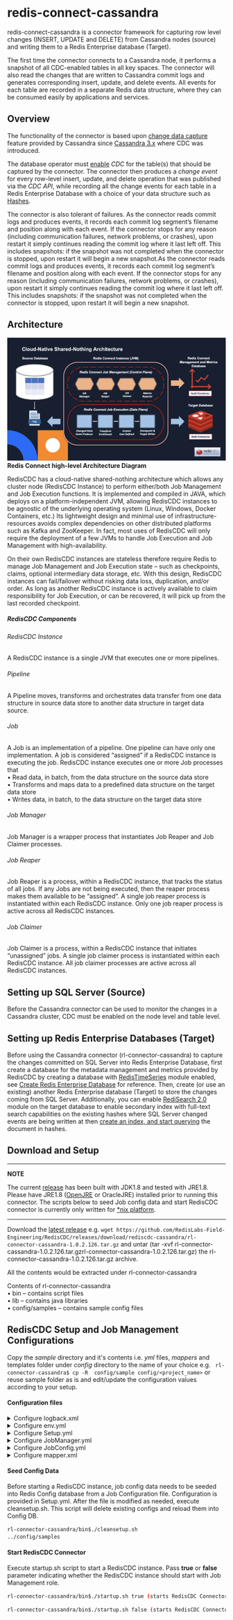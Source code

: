 <h1>redis-connect-cassandra</h1>

redis-connect-cassandra is a connector framework for capturing row level changes (INSERT, UPDATE and DELETE) from Cassandra nodes (source) and writing them to a Redis Enterprise database (Target).
<p>
The first time the connector connects to a Cassandra node, it performs a snapshot of all CDC-enabled tables in all key spaces. The connector will also read the changes that are written to Cassandra commit logs and generates corresponding insert, update, and delete events. All events for each table are recorded in a separate Redis data structure, where they can be consumed easily by applications and services.

## Overview

The functionality of the connector is based upon [change data capture](https://cassandra.apache.org/doc/latest/operating/cdc.html#enabling-or-disabling-cdc-on-a-table) feature provided by Cassandra since [Cassandra 3.x](https://cassandra.apache.org/doc/3.11.3/operating/cdc.html) where CDC was introduced.

The database operator must [enable](https://cassandra.apache.org/doc/latest/operating/cdc.html#enabling-or-disabling-cdc-on-a-table) _CDC_ for the table(s) that should be captured by the connector.
The connector then produces a _change event_ for every row-level insert, update, and delete operation that was published via the _CDC API_, while recording all the change events for each table in a Redis Enterprise Database with a choice of your data structure such as [Hashes](https://redis.io/topics/data-types#hashes).

The connector is also tolerant of failures.
As the connector reads commit logs and produces events, it records each commit log segment’s filename and position along with each event. If the connector stops for any reason (including communication failures, network problems, or crashes), upon restart it simply continues reading the commit log where it last left off. This includes snapshots: if the snapshot was not completed when the connector is stopped, upon restart it will begin a new snapshot.As the connector reads commit logs and produces events, it records each commit log segment’s filename and position along with each event. If the connector stops for any reason (including communication failures, network problems, or crashes), upon restart it simply continues reading the commit log where it last left off. This includes snapshots: if the snapshot was not completed when the connector is stopped, upon restart it will begin a new snapshot.

## Architecture

![Redis Connect high-level Architecture](/docs/images/RedisConnect_Arch.png)
<b>Redis Connect high-level Architecture Diagram</b>

RedisCDC has a cloud-native shared-nothing architecture which allows any cluster node (RedisCDC Instance) to perform either/both Job Management and Job Execution functions. It is implemented and compiled in JAVA, which deploys on a platform-independent JVM, allowing RedisCDC instances to be agnostic of the underlying operating system (Linux, Windows, Docker Containers, etc.) Its lightweight design and minimal use of infrastructure-resources avoids complex dependencies on other distributed platforms such as Kafka and ZooKeeper. In fact, most uses of RedisCDC will only require the deployment of a few JVMs to handle Job Execution and Job Management with high-availability.
<p>
On their own RedisCDC instances are stateless therefore require Redis to manage Job Management and Job Execution state – such as checkpoints, claims, optional intermediary data storage, etc. With this design, RedisCDC instances can fail/failover without risking data loss, duplication, and/or order. As long as another RedisCDC instance is actively available to claim responsibility for Job Execution, or can be recovered, it will pick up from the last recorded checkpoint. 

<h5>RedisCDC Components</h5>

<h6>RedisCDC Instance</h6>
<p>A RedisCDC instance is a single JVM that executes one or more pipelines.

<h6>Pipeline</h6>
<p>A Pipeline moves, transforms and orchestrates data transfer from one data structure in source data store to another data structure in target data source.

<h6>Job</h6>
<p>A Job is an implementation of a pipeline. One pipeline can have only one implementation. A job is considered “assigned” if a RedisCDC instance is executing the job. RedisCDC instance executes one or more Job processes that
<br>• Read data, in batch, from the data structure on the source data store
<br>• Transforms and maps data to a predefined data structure on the target data store
<br>• Writes data, in batch, to the data structure on the target data store

<h6>Job Manager</h6>
<p>Job Manager is a wrapper process that instantiates Job Reaper and Job Claimer processes. 

<h6>Job Reaper</h6>
<p>Job Reaper is a process, within a RedisCDC instance, that tracks the status of all jobs. If any Jobs are not being executed, then the reaper process makes them available to be “assigned”. A single job reaper process is instantiated within each RedisCDC instance. Only one job reaper process is active across all RedisCDC instances.

<h6>Job Claimer</h6>
<p>Job Claimer is a process, within a RedisCDC instance that initiates “unassigned” jobs. A single job claimer process is instantiated within each RedisCDC instance. All job claimer processes are active across all RedisCDC instances.


## Setting up SQL Server (Source)

Before the Cassandra connector can be used to monitor the changes in a Cassandra cluster, CDC must be enabled on the node level and table level.

## Setting up Redis Enterprise Databases (Target)

Before using the Cassandra connector (rl-connector-cassandra) to capture the changes committed on SQL Server into Redis Enterprise Database, first create a database for the metadata management and metrics provided by RedisCDC by creating a database with [RedisTimeSeries](https://redislabs.com/modules/redis-timeseries/) module enabled, see [Create Redis Enterprise Database](https://docs.redislabs.com/latest/rs/administering/creating-databases/#creating-a-new-redis-database) for reference. Then, create (or use an existing) another Redis Enterprise database (Target) to store the changes coming from SQL Server. Additionally, you can enable [RediSearch 2.0](https://redislabs.com/blog/introducing-redisearch-2-0/) module on the target database to enable secondary index with full-text search capabilities on the existing hashes where SQL Server changed events are being written at then [create an index, and start querying](https://oss.redislabs.com/redisearch/Commands/) the document in hashes.

## Download and Setup
---
**NOTE**

The current [release](https://github.com/RedisLabs-Field-Engineering/RedisCDC/releases/download/rediscdc-cassandra/rl-connector-cassandra-1.0.2.126.tar.gz) has been built with JDK1.8 and tested with JRE1.8. Please have JRE1.8 ([OpenJRE](https://openjdk.java.net/install/) or OracleJRE) installed prior to running this connector. The scripts below to seed Job config data and start RedisCDC connector is currently only written for [*nix platform](https://en.wikipedia.org/wiki/Unix-like).

---
Download the [latest release](https://github.com/RedisLabs-Field-Engineering/RedisCDC/releases) e.g. ```wget https://github.com/RedisLabs-Field-Engineering/RedisCDC/releases/download/rediscdc-cassandra/rl-connector-cassandra-1.0.2.126.tar.gz``` and untar (tar -xvf rl-connector-cassandra-1.0.2.126.tar.gzrl-connector-cassandra-1.0.2.126.tar.gz) the rl-connector-cassandra-1.0.2.126.tar.gz archive.

All the contents would be extracted under rl-connector-cassandra

Contents of rl-connector-cassandra
<br>•	bin – contains script files
<br>•	lib – contains java libraries
<br>•	config/samples – contains sample config files


## RedisCDC Setup and Job Management Configurations

Copy the _sample_ directory and it's contents i.e. _yml_ files, _mappers_ and templates folder under _config_ directory to the name of your choice e.g. ``` rl-connector-cassandra$ cp -R  config/sample config/<project_name>``` or reuse sample folder as is and edit/update the configuration values according to your setup.

#### Configuration files

<details><summary>Configure logback.xml</summary>
<p>

#### logging configuration file.
### Sample logback.xml under rl-connector-cassandra/config folder
```xml
<configuration debug="true" scan="true" scanPeriod="30 seconds">
    <property name="LOG_PATH" value="logs/cdc-1.log"/>
    <appender name="FILE-ROLLING" class="ch.qos.logback.core.rolling.RollingFileAppender">
        <file>${LOG_PATH}</file>
        <rollingPolicy class="ch.qos.logback.core.rolling.SizeAndTimeBasedRollingPolicy">
            <fileNamePattern>logs/archived/app.%d{yyyy-MM-dd}.%i.log.gz</fileNamePattern>
            <!-- each archived file, size max 10MB -->
            <maxFileSize>10MB</maxFileSize>
            <!-- total size of all archive files, if total size > 20GB, it will delete old archived file -->
            <totalSizeCap>20GB</totalSizeCap>
            <!-- 60 days to keep -->
            <maxHistory>60</maxHistory>
        </rollingPolicy>
        <encoder>
            <pattern>%d %p %c{1.} [%t] %m%n</pattern>
        </encoder>
    </appender>

    <logger name="com.ivoyant" level="INFO" additivity="false">
        <appender-ref ref="FILE-ROLLING"/>
    </logger>
    <logger name="io.netty" level="INFO" additivity="false">
        <appender-ref ref="FILE-ROLLING"/>
    </logger>
    <logger name="io.lettuce" level="INFO" additivity="false">
        <appender-ref ref="FILE-ROLLING"/>
    </logger>

    <root level="error">
        <appender-ref ref="FILE-ROLLING"/>
    </root>

</configuration>
```

</p>
</details>

<details><summary>Configure env.yml</summary>
<p>

#### Environment configuration file with source and target connection informations.

Redis URI syntax is described [here](https://github.com/lettuce-io/lettuce-core/wiki/Redis-URI-and-connection-details#uri-syntax).

### Sample env.yml under rl-connector-cassandra/config/sample folder
```yml
connections:
  jobConfigConnection:
    redisUrl: redis://127.0.0.1:12011
  srcConnection:
      redisUrl: redis://127.0.0.1:14000
  metricsConnection:
      redisUrl: redis://127.0.0.1:12011
```

</p>
</details>

<details><summary>Configure Setup.yml</summary>
<p>

#### Environment level configurations.
### Sample Setup.yml under rl-connector-cassandra/config/sample folder
```yml
connectionId: jobConfigConnection
job:
  stream: jobStream
  configSet: jobConfigs
  consumerGroup: jobGroup
  metrics:
    connectionId: metricsConnection
    retentionInHours: 12
    keys:
      - key: cdc_test:customer:Latency
        retentionInHours: 4
        labels:
          schema: cdc_test
          table: customer
      - key: cdc_test:customer:I:Throughput
        retentionInHours: 4
        labels:
          schema: cdc_test
          table: customer
          op: I
      - key: cdc_test:customer1:Latency
        retentionInHours: 4
        labels:
          schema: cdc_test
          table: customer1
      - key: cdc_test:customer1:I:Throughput
        retentionInHours: 4
        labels:
          schema: cdc_test
          table: customer1
          op: I
  jobConfig:
    - name: node1CDC
      config: JobConfig.yml
      variables:
        node: node1
    - name: node2CDC
      config: JobConfig.yml
      variables:
        node: node2
    - name: node3CDC
      config: JobConfig.yml
      variables:
        node: node3
    - name: customerExpiryHandler
      config: JobConfig-Expiry.yml
      variables:
        source: "expiry:cdc_test.customer"
        keyPrefix: "customer:"
```

</p>
</details>

<details><summary>Configure JobManager.yml</summary>
<p>

#### Configuration for Job Reaper and Job Claimer processes.
### Sample JobManager.yml under rl-connector-cassandra/config/sample folder
```yml
connectionId: jobConfigConnection # This refers to connectionId from env.yml for Job Config Redis
jobTypeId: jobType1 #Variable
jobStream: jobStream
jobConfigSet: jobConfigs
initialDelay: 10000
numManagementThreads: 2
metricsReporter:
  - REDIS_TS_METRICS_REPORTER
heartBeatConfig:
  key: hb-jobManager
  expiry: 30000
jobHeartBeatKeyPrefix: "hb-job:"
jobHeartbeatCheckInterval: 45000
jobClaimerConfig:
  initialDelay: 10000
  claimInterval: 30000
  heartBeatConfig:
    key: "hb-job:"
    expiry: 30000
  maxNumberOfJobs: 1 #This indicates the maximum number of Jobs a single RedisCDC instance can execute
  consumerGroup: jobGroup
  batchSize: 1
```

</p>
</details>

<details><summary>Configure JobConfig.yml</summary>
<p>

#### Job level details.
### Sample JobConfig.yml under rl-connector-cassandra/config/sample folder

```yml
jobId: ${jobId} #Unique Job Identifier. This value is the job name from Setup.yml
producerConfig:
  producerId: CASS_EVENT_PRODUCER
  cdcSrcLocation: "/home/viragtripathi/.ccm/cdc_cluster/${node}/cdc_raw"
  cassandraConfig: "file:///home/viragtripathi/.ccm/cdc_cluster/${node}/conf/cassandra.yaml"
  tables:
    - cdc_test.customer #Name of the table with SCHEMA.TABLE format
    - cdc_test.customer1
    - cdc_test.customer_orders
  metricsKey: "${jobId}:Metrics" 
  metricsEnabled: false
  includeExistingFiles: true
pipelineConfig:
  bufferSize: 1024
  eventTranslator: CASS_OP_2_CE_TRANSLATOR
  checkpointConfig:
    providerId: HASH_CHECKPOINT_READER
    connectionId: srcConnection
    checkpoint: "${jobId}-${node}"
  stages:
    HashWriteStage:
      handlerId: OP_2_HASH_WRITER
      connectionId: srcConnection
      prependTableNameToKeys: true
      async: true
      metricsEnabled: true
    ExpiryWriter:
      handlerId: COL_EXP_WRITER
      connectionId: srcConnection
      metricsEnabled: false
      async: true
      setPrefix: expiry
    CheckpointStage:
      handlerId: OP_CP_WRITER
      connectionId: srcConnection
      metricsEnabled: false
      async: true
      checkpoint: "${jobId}-${node}"
    CDCFileDeleter:
      handlerId: CASS_CDC_FILE_DELETER
      cdcFileNamePattern: "/home/viragtripathi/.ccm/cdc_cluster/${node}/cdc_raw/CommitLog-6-segmentId.log"
```

</p>
</details>

<details><summary>Configure mapper.xml</summary>
<p>

#### mapper configuration file.
### Sample mapper.xml under rl-connector-cassandra/config/sample/mappers folder

```xml
<Schema xmlns="http://cdc.ivoyant.com/Mapper/Config" name="cdc_test"> <!-- Schema name e.g. dbo. One mapper file per schema and you can have multiple tables in the same mapper file as long as schema is same, otherwise create multiple mapper files e.g. mapper1.xml, mapper2.xml or <table_name>.xml etc. under mappers folder of your config dir.-->
<Tables>
        <Table name="customer">
            <Mapper id="customer" processorID="Test" publishBefore="false">
                <Column src="customer_id" target="CustomerId" key="true"/>
                <Column src="address" target="Address"/>
                <Column src="age" target="Age" type="INT"/>
                <Column src="customer_since" target="CustomerSince" type="DATE"/>
                <Column src="email" target="Email"/>
                <Column src="first_name" target="FirstName"/>
                <Column src="last_name" target="LastName"/>
            </Mapper>
        </Table>
        <Table name="customer1">
            <Mapper id="customer1" processorID="Test" publishBefore="false">
                <Column src="customer_id" target="CustomerId" key="true"/>
                <Column src="address" target="Address"/>
                <Column src="age" target="Age" type="INT"/>
                <Column src="customer_since" target="CustomerSince" type="DATE"/>
                <Column src="email" target="Email"/>
                <Column src="first_name" target="FirstName"/>
                <Column src="last_name" target="LastName"/>
            </Mapper>
        </Table>  
    </Tables>
</Schema>
```

</p>
</details>

<h4>Seed Config Data</h4>
<p>Before starting a RedisCDC instance, job config data needs to be seeded into Redis Config database from a Job Configuration file. Configuration is provided in Setup.yml. After the file is modified as needed, execute cleansetup.sh. This script will delete existing configs and reload them into Config DB.

```bash
rl-connector-cassandra/bin$./cleansetup.sh
../config/samples
```

<h4>Start RedisCDC Connector</h4>
<p>Execute startup.sh script to start a RedisCDC instance. Pass <b>true</b> or <b>false</b> parameter indicating whether the RedisCDC instance should start with Job Management role.</p>

```bash
rl-connector-cassandra/bin$./startup.sh true (starts RedisCDC Connector with Job Management enabled)
```
```bash
rl-connector-cassandra/bin$./startup.sh false (starts RedisCDC Connector with Job Management disabled
```

